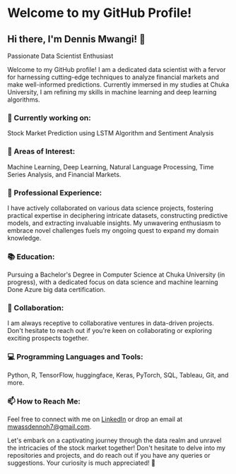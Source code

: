 # Welcome to my GitHub Profile!

## Hi there, I'm Dennis Mwangi! 👋
Passionate Data Scientist Enthusiast

Welcome to my GitHub profile! I am a dedicated data scientist with a fervor for harnessing cutting-edge techniques to analyze financial markets and make well-informed predictions. Currently immersed in my studies at Chuka University, I am refining my skills in machine learning and deep learning algorithms.

### 🔭 Currently working on:
Stock Market Prediction using LSTM Algorithm and Sentiment Analysis

### 🌱 Areas of Interest:
Machine Learning, Deep Learning, Natural Language Processing, Time Series Analysis, and Financial Markets.

### 💼 Professional Experience:
I have actively collaborated on various data science projects, fostering practical expertise in deciphering intricate datasets, constructing predictive models, and extracting invaluable insights. My unwavering enthusiasm to embrace novel challenges fuels my ongoing quest to expand my domain knowledge.

### 📚 Education:
Pursuing a Bachelor's Degree in Computer Science at Chuka University (in progress), with a dedicated focus on data science and machine learning Done Azure big data certification.

### 👯 Collaboration:
I am always receptive to collaborative ventures in data-driven projects. Don't hesitate to reach out if you're keen on collaborating or exploring exciting prospects together.

### 💻 Programming Languages and Tools:
Python, R, TensorFlow, huggingface, Keras, PyTorch, SQL, Tableau, Git, and more.

### 📫 How to Reach Me:
Feel free to connect with me on [LinkedIn](https://www.linkedin.com/in/yourusername) or drop an email at mwassdennoh7@gmail.com.

Let's embark on a captivating journey through the data realm and unravel the intricacies of the stock market together! Don't hesitate to delve into my repositories and projects, and do reach out if you have any queries or suggestions. Your curiosity is much appreciated! 🚀
